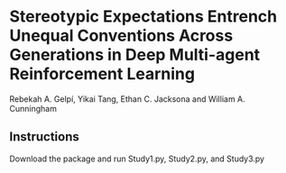 # Stereotypic Expectations Entrench Unequal Conventions Across Generations in Deep Multi-agent Reinforcement Learning

Rebekah A. Gelpí, Yikai Tang, Ethan C. Jacksona and William A. Cunningham

## Instructions

Download the package and run Study1.py, Study2.py, and Study3.py 
